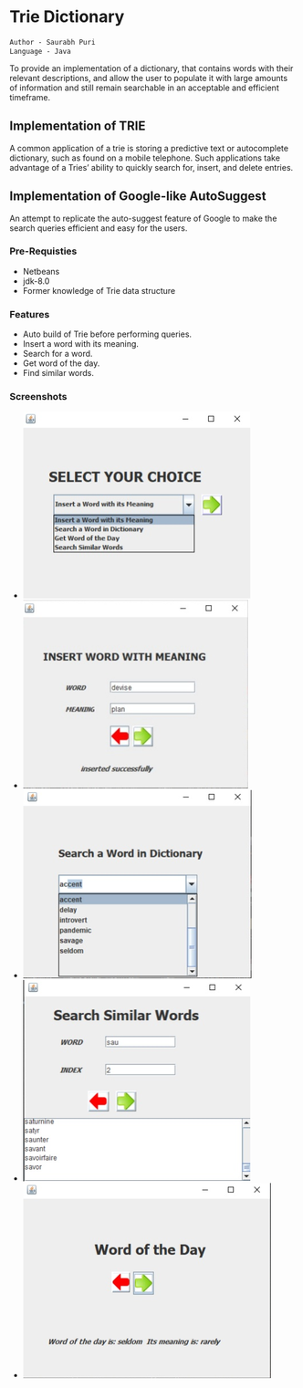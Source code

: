# Trie Dictionary

```
Author - Saurabh Puri
Language - Java

```

To provide an implementation of a dictionary, that contains words with their relevant descriptions, and allow the user to populate it with large 
amounts of information and still remain searchable in an acceptable and efficient timeframe.

## Implementation of TRIE

A common application of a trie is storing a predictive text or autocomplete dictionary, such as found on a mobile telephone. 
Such applications take advantage of a Tries’ ability to quickly search for, insert, and delete entries.

## Implementation of Google-like AutoSuggest

An attempt to replicate the auto-suggest feature of Google to make the search queries efficient and easy for the users.

### Pre-Requisties

- Netbeans 
- jdk-8.0
- Former knowledge of Trie data structure


### Features

- Auto build of Trie before performing queries.
- Insert a word with its meaning.
- Search for a word.
- Get word of the day.
- Find similar words.

### Screenshots

- ![alt text](https://github.com/SaurabhPuri2265/Trie_Dictionary/blob/master/Screenshots/Menu.JPG)
- ![alt text](https://github.com/SaurabhPuri2265/Trie_Dictionary/blob/master/Screenshots/Insert%20word.JPG)
- ![alt text](https://github.com/SaurabhPuri2265/Trie_Dictionary/blob/master/Screenshots/Search%20word.JPG)
- ![alt text](https://github.com/SaurabhPuri2265/Trie_Dictionary/blob/master/Screenshots/Similar%20words.JPG)
- ![alt text](https://github.com/SaurabhPuri2265/Trie_Dictionary/blob/master/Screenshots/Word%20of%20day.JPG)




